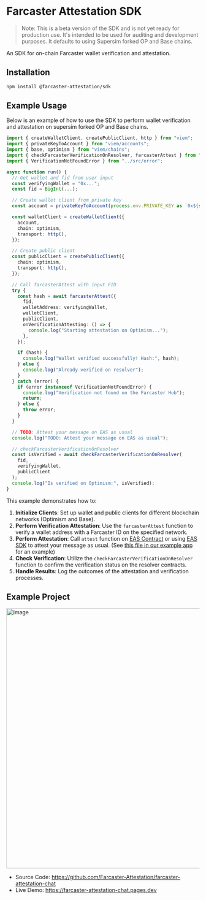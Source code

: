 # Farcaster Attestation SDK

> Note: This is a beta version of the SDK and is not yet ready for production use. It's intended to be used for auditing and development purposes. It defaults to using Supersim forked OP and Base chains.

An SDK for on-chain Farcaster wallet verification and attestation.

## Installation

```bash
npm install @farcaster-attestation/sdk
```

## Example Usage

Below is an example of how to use the SDK to perform wallet verification and attestation on supersim forked OP and Base chains.

```typescript
import { createWalletClient, createPublicClient, http } from "viem";
import { privateKeyToAccount } from "viem/accounts";
import { base, optimism } from "viem/chains";
import { checkFarcasterVerificationOnResolver, farcasterAttest } from "../src";
import { VerificationNotFoundError } from "../src/error";

async function run() {
  // Get wallet and fid from user input
  const verifyingWallet = "0x...";
  const fid = BigInt(...);

  // Create wallet client from private key
  const account = privateKeyToAccount(process.env.PRIVATE_KEY as `0x${string}`);

  const walletClient = createWalletClient({
    account,
    chain: optimism,
    transport: http(),
  });

  // Create public client
  const publicClient = createPublicClient({
    chain: optimism,
    transport: http(),
  });

  // Call farcasterAttest with input FID
  try {
    const hash = await farcasterAttest({
      fid,
      walletAddress: verifyingWallet,
      walletClient,
      publicClient,
      onVerificationAttesting: () => {
        console.log("Starting attestation on Optimism...");
      },
    });

    if (hash) {
      console.log("Wallet verified successfully! Hash:", hash);
    } else {
      console.log("Already verified on resolver");
    }
  } catch (error) {
    if (error instanceof VerificationNotFoundError) {
      console.log("Verification not found on the Farcaster Hub");
      return;
    } else {
      throw error;
    }
  }

  // TODO: Attest your message on EAS as usual
  console.log("TODO: Attest your message on EAS as usual");

  // checkFarcasterVerificationOnResolver
  const isVerified = await checkFarcasterVerificationOnResolver(
    fid,
    verifyingWallet,
    publicClient
  );
  console.log("Is verified on Optimism:", isVerified);
}

```

This example demonstrates how to:

1. **Initialize Clients**: Set up wallet and public clients for different blockchain networks (Optimism and Base).
2. **Perform Verification Attestation**: Use the `farcasterAttest` function to verify a wallet address with a Farcaster ID on the specified network.
3. **Perform Attestation**: Call `attest` function on [EAS Contract](https://optimistic.etherscan.io/address/0x4200000000000000000000000000000000000021) or using [EAS SDK](https://docs.attest.org/docs/developer-tools/eas-sdk) to attest your message as usual. (See [this file in our example app](https://github.com/Farcaster-Attestation/farcaster-attestation-chat/blob/7de75de852f5706a8f2a271f9e8aa7ec6c7320b7/app/routes/chat.tsx#L112-L138) for an example)
4. **Check Verification**: Utilize the `checkFarcasterVerificationOnResolver` function to confirm the verification status on the resolver contracts.
5. **Handle Results**: Log the outcomes of the attestation and verification processes.

## Example Project

<img width="679" alt="image" src="https://github.com/user-attachments/assets/aca03daf-68ca-407e-ad95-da9a7303b698" />

* Source Code: https://github.com/Farcaster-Attestation/farcaster-attestation-chat
* Live Demo: https://farcaster-attestation-chat.pages.dev

